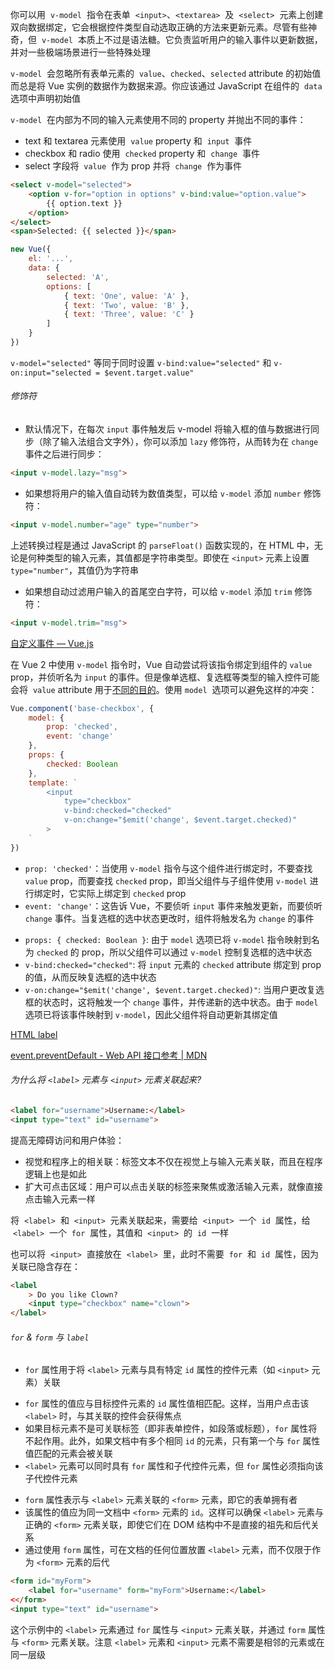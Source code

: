 你可以用  `v-model`  指令在表单  `<input>`、`<textarea>`  及  `<select>`  元素上创建双向数据绑定，它会根据控件类型自动选取正确的方法来更新元素。尽管有些神奇，但  `v-model`  本质上不过是语法糖。它负责监听用户的输入事件以更新数据，并对一些极端场景进行一些特殊处理

`v-model`  会忽略所有表单元素的  `value`、`checked`、`selected` attribute 的初始值而总是将 Vue 实例的数据作为数据来源。你应该通过 JavaScript 在组件的  `data`  选项中声明初始值

`v-model`  在内部为不同的输入元素使用不同的 property 并抛出不同的事件：

- text 和 textarea 元素使用  `value` property 和  `input`  事件
- checkbox 和 radio 使用  `checked` property 和  `change`  事件
- select 字段将  `value`  作为 prop 并将  `change`  作为事件

```html
<select v-model="selected">
	<option v-for="option in options" v-bind:value="option.value">
		{{ option.text }}
	</option>
</select>
<span>Selected: {{ selected }}</span>
```

```JavaScript
new Vue({
	el: '...',
	data: {
		selected: 'A',
		options: [
			{ text: 'One', value: 'A' },
			{ text: 'Two', value: 'B' },
			{ text: 'Three', value: 'C' }
		]
	}
})
```

`v-model="selected"` 等同于同时设置 `v-bind:value="selected"` 和 `v-on:input="selected = $event.target.value"`

###### 修饰符

- 默认情况下，在每次 `input` 事件触发后 v-model 将输入框的值与数据进行同步（除了输入法组合文字外），你可以添加 `lazy` 修饰符，从而转为在 `change` 事件之后进行同步：

```html
<input v-model.lazy="msg">
```

- 如果想将用户的输入值自动转为数值类型，可以给 `v-model` 添加 `number` 修饰符：

```html
<input v-model.number="age" type="number">
```

上述转换过程是通过 JavaScript 的 `parseFloat()` 函数实现的，在 HTML 中，无论是何种类型的输入元素，其值都是字符串类型。即使在 `<input>` 元素上设置 `type="number"`，其值仍为字符串

* 如果想自动过滤用户输入的首尾空白字符，可以给 `v-model` 添加 `trim` 修饰符：

```html
<input v-model.trim="msg">
```

[自定义事件 — Vue.js](https://v2.cn.vuejs.org/v2/guide/components-custom-events.html#%E8%87%AA%E5%AE%9A%E4%B9%89%E7%BB%84%E4%BB%B6%E7%9A%84-v-model)

在 Vue 2 中使用 `v-model` 指令时，Vue 自动尝试将该指令绑定到组件的 `value` prop，并侦听名为 `input` 的事件。但是像单选框、复选框等类型的输入控件可能会将  `value` attribute 用于[不同的目的](https://developer.mozilla.org/en-US/docs/Web/HTML/Element/input/checkbox#Value)。使用 `model`  选项可以避免这样的冲突：

```JavaScript
Vue.component('base-checkbox', {
	model: {
		prop: 'checked',
		event: 'change'
	},
	props: {
		checked: Boolean
	},
	template: `
		<input
			type="checkbox"
			v-bind:checked="checked"
			v-on:change="$emit('change', $event.target.checked)"
		>
	`
})
```

- `prop: 'checked'`：当使用 `v-model` 指令与这个组件进行绑定时，不要查找 `value` prop，而要查找 `checked` prop，即当父组件与子组件使用 `v-model` 进行绑定时，它实际上绑定到 `checked` prop
- `event: 'change'`：这告诉 Vue，不要侦听 `input` 事件来触发更新，而要侦听 `change` 事件。当复选框的选中状态更改时，组件将触发名为 `change` 的事件

* `props: { checked: Boolean }`: 由于 `model` 选项已将 `v-model` 指令映射到名为 `checked` 的 prop，所以父组件可以通过 `v-model` 控制复选框的选中状态
* `v-bind:checked="checked"`: 将 `input` 元素的 `checked` attribute 绑定到 prop 的值，从而反映复选框的选中状态
* `v-on:change="$emit('change', $event.target.checked)"`: 当用户更改复选框的状态时，这将触发一个 `change` 事件，并传递新的选中状态。由于 `model` 选项已将该事件映射到 `v-model`，因此父组件将自动更新其绑定值

[HTML label](https://developer.mozilla.org/zh-CN/docs/Web/HTML/Element/label)

[event.preventDefault - Web API 接口参考 | MDN](https://developer.mozilla.org/zh-CN/docs/Web/API/Event/preventDefault)

###### 为什么将 `<label>` 元素与 `<input>` 元素关联起来?

```html
<label for="username">Username:</label>
<input type="text" id="username">
```

提高无障碍访问和用户体验：

- 视觉和程序上的相关联：标签文本不仅在视觉上与输入元素关联，而且在程序逻辑上也是如此
- 扩大可点击区域：用户可以点击关联的标签来聚焦或激活输入元素，就像直接点击输入元素一样

将  `<label>`  和  `<input>`  元素关联起来，需要给  `<input>`  一个  `id`  属性，给  `<label>`  一个  `for`  属性，其值和  `<input>`  的  `id`  一样

也可以将  `<input>`  直接放在  `<label>`  里，此时不需要  `for`  和  `id`  属性，因为关联已隐含存在：

```html
<label
	> Do you like Clown?
	<input type="checkbox" name="clown">
</label>
```

###### `for` & `form` 与 `label`

- `for` 属性用于将 `<label>` 元素与具有特定 `id` 属性的控件元素（如 `<input>` 元素）关联

* `for` 属性的值应与目标控件元素的 `id` 属性值相匹配。这样，当用户点击该 `<label>` 时，与其关联的控件会获得焦点
* 如果目标元素不是可关联标签（即非表单控件，如段落或标题），`for` 属性将不起作用。此外，如果文档中有多个相同 `id` 的元素，只有第一个与 `for` 属性值匹配的元素会被关联
* `<label>` 元素可以同时具有 `for` 属性和子代控件元素，但 `for` 属性必须指向该子代控件元素

- `form` 属性表示与 `<label>` 元素关联的 `<form>` 元素，即它的表单拥有者
- 该属性的值应为同一文档中 `<form>` 元素的 `id`。这样可以确保 `<label>` 元素与正确的 `<form>` 元素关联，即使它们在 DOM 结构中不是直接的祖先和后代关系
- 通过使用 `form` 属性，可在文档的任何位置放置 `<label>` 元素，而不仅限于作为 `<form>` 元素的后代

```html
<form id="myForm">
	<label for="username" form="myForm">Username:</label>
<</form>
<input type="text" id="username">
```

这个示例中的 `<label>` 元素通过 `for` 属性与 `<input>` 元素关联，并通过 `form` 属性与 `<form>` 元素关联。注意 `<label>` 元素和 `<input>` 元素不需要是相邻的元素或在同一层级
